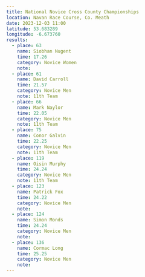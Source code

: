 ```yaml
---
title: National Novice Cross County Championships
location: Navan Race Course, Co. Meath
date: 2023-12-03 11:00
latitude: 53.683289
longitude: -6.673760
results: 
  - place: 63
    name: Siobhan Nugent
    time: 17.26
    category: Novice Women
    note: 
  - place: 61
    name: David Carroll
    time: 21.57
    category: Novice Men
    note: 11th Team
  - place: 66
    name: Mark Naylor
    time: 22.05
    category: Novice Men
    note: 11th Team
  - place: 75
    name: Conor Galvin
    time: 22.25
    category: Novice Men
    note: 11th Team
  - place: 119
    name: Oisin Murphy
    time: 24.24
    category: Novice Men
    note: 11th Team
  - place: 123
    name: Patrick Fox
    time: 24.22
    category: Novice Men
    note: 
  - place: 124
    name: Simon Monds
    time: 24.24
    category: Novice Men
    note:  
  - place: 136
    name: Cormac Long
    time: 25.25
    category: Novice Men
    note: 
---
```

